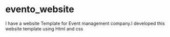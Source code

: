 # evento_website
I have a website Template for Event management company.I developed this website template using Html and css
